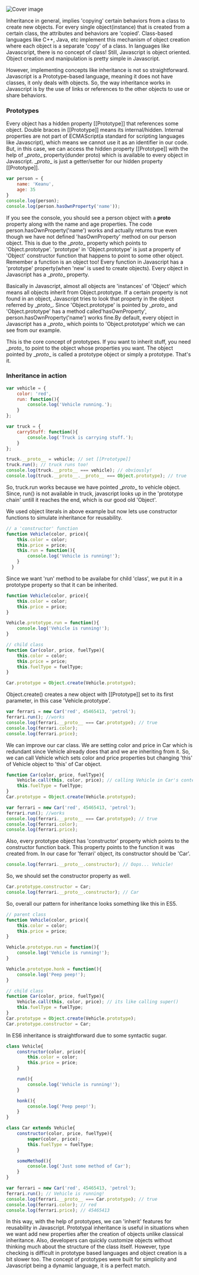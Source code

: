 ![Cover image](https://dev-to-uploads.s3.amazonaws.com/i/5ym6zwm1cpfq86mh1q9n.jpg)

Inheritance in general, implies 'copying' certain behaviors from a class to create new objects. For every single object(instance) that is created from a certain class, the attributes and behaviors are 'copied'. Class-based languages like C++, Java, etc implement this mechanism of object creation where each object is a separate 'copy' of a class. In languages like Javascsript, there is no concept of class! Still, Javascript is object oriented. Object creation and manipulation is pretty simple in Javascript. 

However, implementing concepts like inheritance is not so straightforward. Javascript is a Prototype-based language, meaning it does not have classes, it only deals with objects. So, the way inheritance works in Javascript is by the use of links or references to the other objects to use or share behaviors.

### Prototypes
Every object has a hidden property [[Prototype]] that references some object. Double braces in [[Prototype]] means its internal/hidden. Internal properties are not part of ECMAScript(a standard for scripting languages like Javascript), which means we cannot use it as an identifier in our code. But, in this case, we can access the hidden property [[Prototype]] with the help of \__proto__ property(dunder proto) which is available to every object in Javascript. \__proto__ is just a getter/setter for our hidden property [[Prototype]]. 

```js
var person = {
    name: 'Keanu',
    age: 35
}
console.log(person);
console.log(person.hasOwnProperty('name'));
```

If you see the console, you should see a person object with a __proto__ property along with the name and age properties. The code person.hasOwnProperty('name') works and actually returns true even though we have not defined 'hasOwnProperty' method on our person object. This is due to the \__proto__ property which points to 'Object.prototype'. 'prototype' in 'Object.prototype' is just a property of 'Object' constructor function that happens to point to some other object. Remember a function is an object too! Every function in Javascript has a 'prototype' property(when 'new' is used to create objects). Every object in Javascript has a \__proto__ property.  

Basically in Javascript, almost all objects are 'instances' of 'Object' which means all objects inherit from Object.prototype. If a certain property is not found in an object, Javascript tries to look that property in the object referred by \__proto__. Since 'Object.prototype' is pointed by \__proto__ and 'Object.prototype' has a method called'hasOwnProperty', person.hasOwnProperty('name') works fine.By default, every object in Javascript has a \__proto__ which points to 'Object.prototype' which we can see from our example.

This is the core concept of prototypes. If you want to inherit stuff, you need \__proto__ to point to the object whose properties you want. The object
pointed by \__proto__ is called a prototype object or simply a prototype. That's it.

### Inheritance in action
```js
var vehicle = {
    color: 'red',
    run: function(){
        console.log('Vehicle running.');
    }
};

var truck = {
    carryStuff: function(){
        console.log('Truck is carrying stuff.');
    }
};

truck.__proto__ = vehicle; // set [[Prototype]]
truck.run(); // truck runs too!
console.log(truck.__proto__ === vehicle); // obviously!
console.log(truck.__proto__.__proto__ === Object.prototype); // true
```

So, truck.run works because we have pointed \__proto__ to vehicle object. Since, run() is not available in truck, javascript looks up in the 'prototype chain' untill it reaches the end, which is our good old 'Object'.

We used object literals in above example but now lets use constructor functions to simulate inheritance for reusability.

```js
// a 'constructor' function
function Vehicle(color, price){
    this.color = color;
    this.price = price;
    this.run = function(){
        console.log('Vehicle is running!');
    }
  }
```

Since we want 'run' method to be availabe for child 'class', we put it in a prototype property so that it can be inherited.

```js
function Vehicle(color, price){
    this.color = color;
    this.price = price;
}

Vehicle.prototype.run = function(){
    console.log('Vehicle is running!');
}

// child class
function Car(color, price, fuelType){
    this.color = color;
    this.price = price;
    this.fuelType = fuelType;
}

Car.prototype = Object.create(Vehicle.prototype);
```

Object.create() creates a new object with [[Prototype]] set to its first parameter, in this case 'Vehicle.prototype'.

```js
var ferrari = new Car('red', 45465413, 'petrol');
ferrari.run(); //works
console.log(ferrari.__proto__ === Car.prototype); // true
console.log(ferrari.color);
console.log(ferrari.price);
```

We can improve our car class. We are setting color and price in Car which is redundant since Vehicle already does that and we are inheriting from it. So, we can call Vehicle which sets color and price properties but changing 'this' of Vehicle object to 'this' of Car object.

```js
function Car(color, price, fuelType){
    Vehicle.call(this, color, price); // calling Vehicle in Car's context
    this.fuelType = fuelType;
}
Car.prototype = Object.create(Vehicle.prototype);

var ferrari = new Car('red', 45465413, 'petrol');
ferrari.run(); //works
console.log(ferrari.__proto__ === Car.prototype); // true
console.log(ferrari.color);
console.log(ferrari.price);
```

Also, every prototype object has 'constructor' property which points to the constructor function back. This property points to the function it was created from. In our case for 'ferrari' object, its constructor should be 'Car'.

```js
console.log(ferrari.__proto__.constructor); // Oops... Vehicle!
```

So, we should set the constructor property as well.

```js
Car.prototype.constructor = Car;
console.log(ferrari.__proto__.constructor); // Car
```

So, overall our pattern for inheritance looks something like this in ES5.

```js
// parent class
function Vehicle(color, price){
    this.color = color;
    this.price = price;
}

Vehicle.prototype.run = function(){
    console.log('Vehicle is running!');
}

Vehicle.prototype.honk = function(){
    console.log('Peep peep!');
}

// child class
function Car(color, price, fuelType){
    Vehicle.call(this, color, price); // its like calling super()
    this.fuelType = fuelType;
}
Car.prototype = Object.create(Vehicle.prototype);
Car.prototype.constructor = Car;
```

In ES6 inheritance is straightforward due to some syntactic sugar.

```js
class Vehicle{
    constructor(color, price){
        this.color = color;
        this.price = price;
    }

    run(){
        console.log('Vehicle is running!');
    }

    honk(){
        console.log('Peep peep!');
    }
}

class Car extends Vehicle{
    constructor(color, price, fuelType){
        super(color, price);
        this.fuelType = fuelType;
    }

    someMethod(){
        console.log('Just some method of Car');
    }
}

var ferrari = new Car('red', 45465413, 'petrol');
ferrari.run(); // Vehicle is running!
console.log(ferrari.__proto__ === Car.prototype); // true
console.log(ferrari.color); // red
console.log(ferrari.price); // 45465413
```


In this way, with the help of prototypes, we can 'inherit' features for reusability in Javascript. Prototypal inheritance is useful in situations when we want add new properties after the creation of objects unlike classical inheritance. Also, developers can quickly customize objects without thinking much about the structure of the class itself. However, type checking is difficult in prototype based languages and object creation is a bit slower too. The concept of prototypes were built for simplicity and Javascript being a dynamic language, it is a perfect match. 
